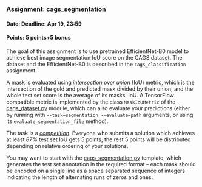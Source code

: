 ### Assignment: cags_segmentation
#### Date: Deadline: Apr 19, 23:59
#### Points: 5 points+5 bonus

The goal of this assignment is to use pretrained EfficientNet-B0 model to
achieve best image segmentation IoU score on the CAGS dataset.
The dataset and the EfficientNet-B0 is described in the `cags_classification`
assignment.

A mask is evaluated using _intersection over union_ (IoU) metric, which is the
intersection of the gold and predicted mask divided by their union, and the
whole test set score is the average of its masks' IoU. A TensorFlow compatible
metric is implemented by the class `MaskIoUMetric` of the
[cags_dataset.py](https://github.com/ufal/npfl114/tree/master/labs/06/cags_dataset.py)
module, which can also evaluate your predictions (either by running with
`--task=segmentation --evaluate=path` arguments, or using its
`evaluate_segmentation_file` method).

The task is a [_competition_](#competitions). Everyone who submits a solution
which achieves at least _87%_ test set IoU gets 5 points; the rest
5 points will be distributed depending on relative ordering of your solutions.

You may want to start with the
[cags_segmentation.py](https://github.com/ufal/npfl114/tree/master/labs/06/cags_segmentation.py)
template, which generates the test set annotation in the required format –
each mask should be encoded on a single line as a space separated sequence of
integers indicating the length of alternating runs of zeros and ones.
